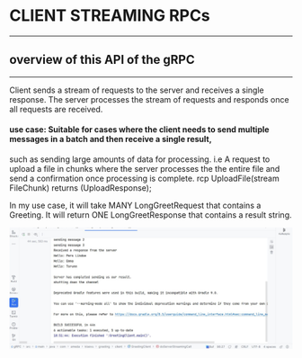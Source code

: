 # CLIENT STREAMING RPCs
***********************
## overview of this API of the gRPC
**************************************

Client sends a stream of requests to the server and receives a single response.
The server processes the stream of requests and responds once all requests are received.
#### use case: Suitable for cases where the client needs to send multiple messages in a batch and then receive a single result,
such as sending large amounts of data for processing. i.e A request to upload a file in chunks where the server processes the
the entire file and send a confirmation once processing is complete.
rcp UploadFile(stream FileChunk) returns (UploadResponse);

In my use case, it will take MANY LongGreetRequest that contains a Greeting.
It will return ONE LongGreetResponse that contains a result string.

![Streaming data **Streaming Server RPC ](src/main/resources/static/CLIENT_STREAMING_RPC.JPG)
